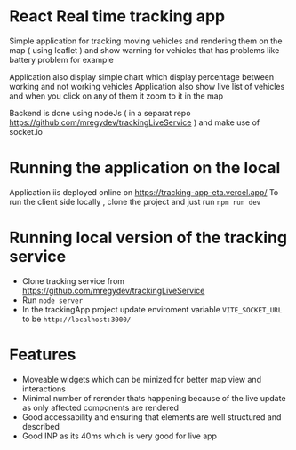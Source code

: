 # React Real time tracking app

Simple application for tracking moving vehicles and rendering them on the map ( using leaflet ) and show warning for vehicles that has problems like battery problem for example 

Application also display simple chart which display percentage between working and not working vehicles 
Application also show live list of vehicles and when you click on any of them it zoom to it in the map 

Backend is done using nodeJs ( in a separat repo https://github.com/mregydev/trackingLiveService ) and make use of socket.io 

# Running the application on the local

Application iis deployed online on https://tracking-app-eta.vercel.app/
To run the client side  locally , clone the project and just run   ``` npm run dev ```

# Running local version of the tracking service 
- Clone tracking service from https://github.com/mregydev/trackingLiveService
- Run ``` node server ```
- In the trackingApp project update enviroment variable `` VITE_SOCKET_URL ``  to be ```http://localhost:3000/```


# Features 
- Moveable widgets which can be minized for better map view and interactions
- Minimal number of rerender thats happening because of the live update as only affected components are rendered
- Good accessability and ensuring that elements are well structured and described 
- Good INP as its 40ms which is very good for live app
